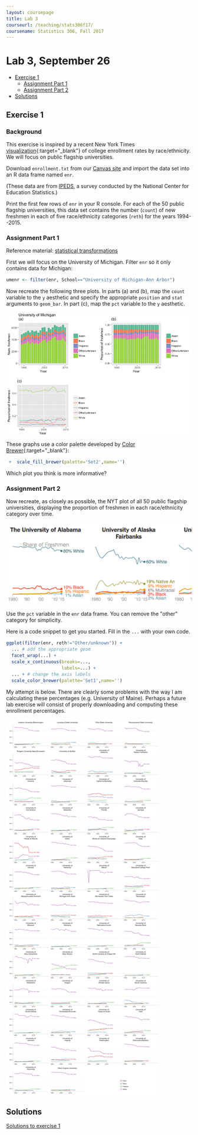 ```yaml
---
layout: coursepage
title: Lab 3
courseurl: /teaching/stats306f17/
coursename: Statistics 306, Fall 2017
---
```


# Lab 3, September 26

-   [Exercise 1](#exercise-1)
    -   [Assignment Part 1](#assignment-part-1)
    -   [Assignment Part 2](#assignment-part-2)
-   [Solutions](#solutions)


## Exercise 1

### Background

This exercise is inspired by a recent New York Times [visualization](https://www.nytimes.com/interactive/2017/08/24/us/affirmative-action.html?mcubz=1){:target="_blank"} of college enrollment rates by race/ethnicity. We will focus on public flagship universities.

Download `enrollment.txt` from our <a href="https://umich.instructure.com/courses/181629/files" target="_blank">Canvas site</a> and import the data set into an R data frame named `enr`.

(These data are from <a href="https://nces.ed.gov/ipeds/Home/UseTheData" target="_blank">IPEDS</a>, a survey conducted by the National Center for Education Statistics.)

Print the first few rows of `enr` in your R console. For each of the 50 public flagship universities, this data set contains the number (`count`) of new freshmen in each of five race/ethnicity categories (`reth`) for the years 1994--2015.

### Assignment Part 1

Reference material: <a href="http://r4ds.had.co.nz/data-visualisation.html#statistical-transformations" target="_blank">statistical transformations</a>

First we will focus on the University of Michigan. Filter `enr` so it only contains data for Michigan:

``` r
umenr <- filter(enr, School=="University of Michigan-Ann Arbor")
```
Now recreate the following three plots. In parts (a) and (b), map the `count` variable to the `y` aesthetic and specify the appropriate `position` and `stat` arguments to `geom_bar`. In part (c), map the `pct` variable to the `y` aesthetic.

<img src="lab3barplots.png" align="center">

These graphs use a color palette developed by [Color Brewer](http://colorbrewer2.org/){:target="_blank"}:
```r 
 +  scale_fill_brewer(palette='Set2',name='')
```

Which plot you think is more informative?

### Assignment Part 2

Now recreate, as closely as possible, the NYT plot of all 50 public flagship universities, displaying the proportion of freshmen in each race/ethnicity category over time. 

![](nyt_snippet.png)

Use the `pct` variable in the `enr` data frame. You can remove the "other" category for simplicity.

Here is a code snippet to get you started. Fill in the `...` with your own code.

``` r
ggplot(filter(enr, reth!="Other/unknown")) +
  ... # add the appropriate geom
  facet_wrap(...) + 
  scale_x_continuous(breaks=...,
                     labels=...) + 
  ... + # change the axis labels 
  scale_color_brewer(palette='Set1',name='')
```

My attempt is below. There are clearly some problems with the way I am calculating these percentages (e.g. University of Maine). Perhaps a future lab exercise will consist of properly downloading and computing these enrollment percentages.

<a href="enrplot_all-1.png" target="_blank">
<img src="enrplot_all-1.png" align="center">
</a>

## Solutions
[Solutions to exercise 1](lab3sol)

